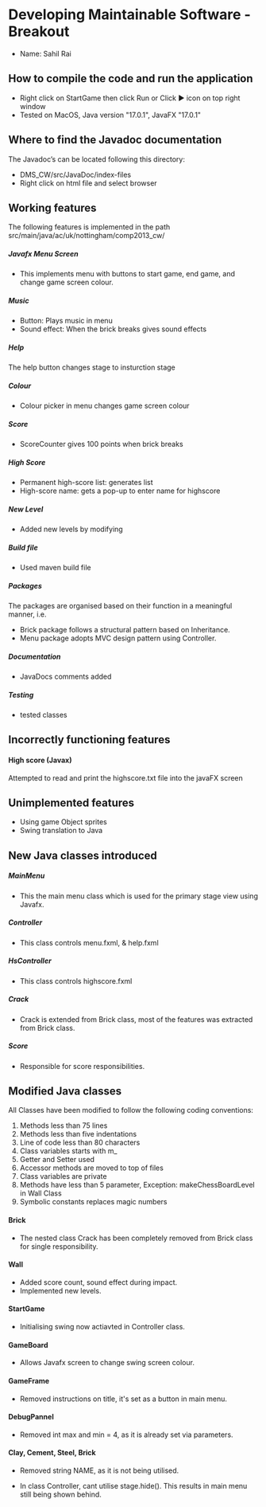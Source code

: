 
# Developing Maintainable Software - Breakout
- Name: Sahil Rai

## How to compile the code and run the application
- Right click on StartGame then click Run or Click ► icon on top right window
- Tested on MacOS, Java version "17.0.1", JavaFX "17.0.1"

## Where to find the Javadoc documentation
The Javadoc’s can be located following this directory:
- DMS_CW/src/JavaDoc/index-files
- Right click on html file and select browser

## Working features
The following features is implemented in the path src/main/java/ac/uk/nottingham/comp2013_cw/

##### Javafx Menu Screen 
- This implements menu with buttons to start game, end game, and change game screen colour.

##### Music
- Button: Plays music in menu
- Sound effect: When the brick breaks gives sound effects

##### Help
The help button changes stage to insturction stage

##### Colour
- Colour picker in menu changes game screen colour

##### Score 
- ScoreCounter gives 100 points when brick breaks 

##### High Score 
- Permanent high-score list: generates list 
- High-score name: gets a pop-up to enter name for highscore

##### New Level
- Added new levels by modifying 

##### Build file
- Used maven build file 

##### Packages
The packages are organised based on their function in a meaningful manner, i.e.
- Brick package follows a structural pattern based on Inheritance.
- Menu package adopts MVC design pattern using Controller.

##### Documentation
- JavaDocs comments added

##### Testing
- tested classes

## Incorrectly functioning features

#### High score (Javax)
Attempted to read and print the highscore.txt file into the javaFX screen

## Unimplemented features
- Using game Object sprites
- Swing translation to Java

## New Java classes introduced
##### MainMenu
- This the main menu class which is used for the primary stage view using Javafx.

##### Controller
- This class controls menu.fxml, & help.fxml 

##### HsController
- This class controls highscore.fxml

##### Crack
- Crack is extended from Brick class, most of the features was extracted from Brick class.

##### Score 
- Responsible for score responsibilities.

## Modified Java classes

All Classes have been modified to follow the following coding conventions: 

1. Methods less than 75 lines
2. Methods less than five indentations
3. Line of code less than 80 characters
4. Class variables starts with m_ 
5. Getter and Setter used
6. Accessor methods are moved to top of files
7. Class variables are private
9. Methods have less than 5 parameter, Exception: makeChessBoardLevel in Wall Class
10. Symbolic constants replaces magic numbers

#### Brick
- The nested class Crack has been completely removed from Brick class for single responsibility.

#### Wall 
- Added score count, sound effect during impact.
- Implemented new levels.

#### StartGame
- Initialising swing now actiavted in Controller class.

#### GameBoard
- Allows Javafx screen to change swing screen colour.

#### GameFrame 
- Removed instructions on title, it's set as a button in main menu. 

#### DebugPannel 
- Removed int max and min = 4, as it is already set via parameters.

#### Clay, Cement, Steel, Brick
- Removed string NAME, as it is not being utilised.

- In class Controller, cant utilise stage.hide(). This results in main menu still being shown behind.



